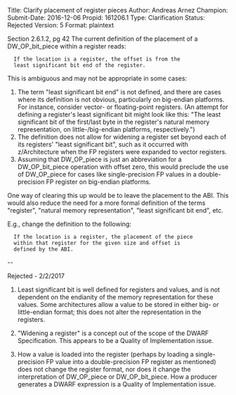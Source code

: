 Title:       Clarify placement of register pieces
Author:      Andreas Arnez
Champion:    
Submit-Date: 2016-12-06
Propid:      161206.1
Type:        Clarification
Status:      Rejected
Version:     5
Format:      plaintext

Section 2.6.1.2, pg 42
The current definition of the placement of a DW_OP_bit_piece within a
register reads:

      If the location is a register, the offset is from the
      least significant bit end of the register.

This is ambiguous and may not be appropriate in some cases:

1. The term "least significant bit end" is not defined, and there are
   cases where its definition is not obvious, particularly on
   big-endian platforms.  For instance, consider vector- or
   floating-point registers.  (An attempt for defining a register's
   least significant bit might look like this: "The least significant
   bit of the first/last byte in the register's natural memory
   representation, on little-/big-endian platforms, respectively.")
2. The definition does not allow for widening a register set beyond
   each of its registers' "least significant bit", such as it occurred
   with z/Architecture when the FP registers were expanded to vector
   registers.
3. Assuming that DW_OP_piece is just an abbreviation for a
   DW_OP_bit_piece operation with offset zero, this would preclude the
   use of DW_OP_piece for cases like single-precision FP values in a
   double-precision FP register on big-endian platforms.

One way of clearing this up would be to leave the placement to the
ABI.  This would also reduce the need for a more formal definition of
the terms "register", "natural memory representation", "least
significant bit end", etc.

E.g., change the definition to the following:

      If the location is a register, the placement of the piece
      within that register for the given size and offset is
      defined by the ABI.

--

Rejected - 2/2/2017

1.  Least significant bit is well defined for registers and values,
and is not dependent on the endianity of the memory representation
for these values.  Some architectures allow a value to be stored
in either big- or little-endian format; this does not alter the
representation in the registers.

2.  "Widening a register" is a concept out of the scope of the
DWARF Specification.  This appears to be a Quality of Implementation
issue.

3.  How a value is loaded into the register (perhaps by loading a
single-precision FP value into a double-precision FP register as
mentioned) does not change the register format, nor does it change
the interpretation of DW_OP_piece or DW_OP_bit_piece.  How a
producer generates a DWARF expression is a Quality of Implementation
issue. 

